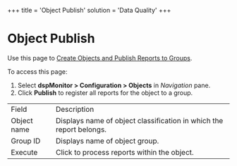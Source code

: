 +++
title = 'Object Publish'
solution = 'Data Quality'
+++

# Object Publish

<div class="use">

Use this page to [Create Objects and Publish Reports to
Groups](../Use_Cases/Create_Objects_and_Publish_Reports_to_Groups.htm).

</div>

To access this page:

1.  Select **dspMonitor \> Configuration \>
    Objects** in *Navigation* pane.
2.  Click **Publish** to register all reports for the object to a
group.

|             |                                                                     |
| ----------- | ------------------------------------------------------------------- |
| Field       | Description                                                         |
| Object name | Displays name of object classification in which the report belongs. |
| Group ID    | Displays name of object group.                                      |
| Execute     | Click to process reports within the object.                         |

